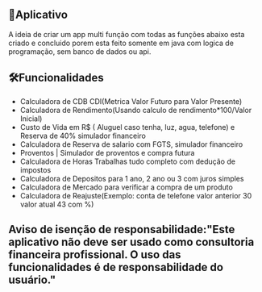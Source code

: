 ## 📱Aplicativo 

A ideia de criar um app multi função com todas as funções abaixo esta criado e concluido porem esta feito somente em java com logica de programação, sem banco de dados ou api. 

## 🛠Funcionalidades
- Calculadora de CDB CDI(Metrica Valor Futuro para Valor Presente)
- Calculadora de Rendimento(Usando calculo de rendimento*100/Valor Inicial)
- Custo de Vida em R$ ( Aluguel caso tenha, luz, agua, telefone) e Reserva de 40% simulador financeiro
- Calculadora de Reserva de salario com FGTS, simulador financeiro
- Proventos | Simulador de proventos e compra futura 
- Calculadora de Horas Trabalhas tudo completo com dedução de impostos
- Calculadora de Depositos para 1 ano, 2 ano ou 3 com juros simples
- Calculadora de Mercado para verificar a compra de um produto
- Calculadora de Reajuste(Exemplo: conta de telefone valor anterior 30 valor atual 43 com %)
## Aviso de isenção de responsabilidade:"Este aplicativo não deve ser usado como consultoria financeira profissional. O uso das funcionalidades é de responsabilidade do usuário."



